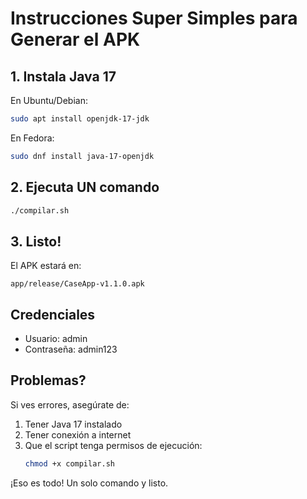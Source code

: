 # Instrucciones Super Simples para Generar el APK

## 1. Instala Java 17

En Ubuntu/Debian:
```bash
sudo apt install openjdk-17-jdk
```

En Fedora:
```bash
sudo dnf install java-17-openjdk
```

## 2. Ejecuta UN comando

```bash
./compilar.sh
```

## 3. Listo!

El APK estará en:
```
app/release/CaseApp-v1.1.0.apk
```

## Credenciales
- Usuario: admin
- Contraseña: admin123

## Problemas?

Si ves errores, asegúrate de:
1. Tener Java 17 instalado
2. Tener conexión a internet
3. Que el script tenga permisos de ejecución:
   ```bash
   chmod +x compilar.sh
   ```

¡Eso es todo! Un solo comando y listo.